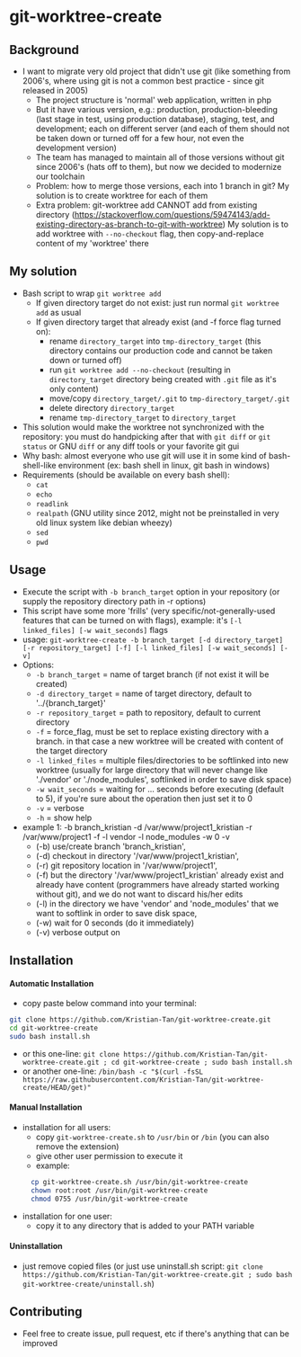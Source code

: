 # git-worktree-create


## Background

- I want to migrate very old project that didn't use git (like something from 2006's, where using git is not a common best practice - since git released in 2005)
  - The project structure is 'normal' web application, written in php
  - But it have various version, e.g.: production, production-bleeding (last stage in test, using production database), staging, test, and development; each on different server (and each of them should not be taken down or turned off for a few hour, not even the development version)
  - The team has managed to maintain all of those versions without git since 2006's (hats off to them), but now we decided to modernize our toolchain
  - Problem: how to merge those versions, each into 1 branch in git? My solution is to create worktree for each of them
  - Extra problem: git-worktree add CANNOT add from existing directory (https://stackoverflow.com/questions/59474143/add-existing-directory-as-branch-to-git-with-worktree) My solution is to add worktree with `--no-checkout` flag, then copy-and-replace content of my 'worktree' there


## My solution

- Bash script to wrap `git worktree add`
  - If given directory target do not exist: just run normal `git worktree add` as usual
  - If given directory target that already exist (and -f force flag turned on):
    - rename `directory_target` into `tmp-directory_target` (this directory contains our production code and cannot be taken down or turned off)
    - run `git worktree add --no-checkout` (resulting in `directory_target` directory being created with `.git` file as it's only content)
    - move/copy `directory_target/.git` to `tmp-directory_target/.git`
    - delete directory `directory_target`
    - rename `tmp-directory_target` to `directory_target`
- This solution would make the worktree not synchronized with the repository: you must do handpicking after that with `git diff` or `git status` or GNU `diff` or any diff tools or your favorite git gui
- Why bash: almost everyone who use git will use it in some kind of bash-shell-like environment (ex: bash shell in linux, git bash in windows)
- Requirements (should be available on every bash shell):
  - `cat`
  - `echo`
  - `readlink`
  - `realpath` (GNU utility since 2012, might not be preinstalled in very old linux system like debian wheezy)
  - `sed`
  - `pwd`


## Usage

- Execute the script with `-b branch_target` option in your repository (or supply the repository directory path in -r options)
- This script have some more 'frills' (very specific/not-generally-used features that can be turned on with flags), example: it's `[-l linked_files] [-w wait_seconds]` flags
- usage: `git-worktree-create -b branch_target [-d directory_target] [-r repository_target] [-f] [-l linked_files] [-w wait_seconds] [-v]`
- Options:
  - `-b branch_target` = name of target branch (if not exist it will be created)
  - `-d directory_target` = name of target directory, default to '../{branch_target}'
  - `-r repository_target` = path to repository, default to current directory
  - `-f` = force_flag, must be set to replace existing directory with a branch. in that case a new worktree will be created with content of the target directory
  - `-l linked_files` = multiple files/directories to be softlinked into new worktree (usually for large directory that will never change like './vendor' or './node_modules', softlinked in order to save disk space)
  - `-w wait_seconds` = waiting for ... seconds before executing (default to 5), if you're sure about the operation then just set it to 0
  - `-v` = verbose
  - `-h` = show help
- example 1: -b branch_kristian -d /var/www/project1_kristian -r /var/www/project1 -f -l vendor -l node_modules -w 0 -v
  - (-b) use/create branch 'branch_kristian',
  - (-d) checkout in directory '/var/www/project1_kristian',
  - (-r) git repository location in '/var/www/project1',
  - (-f) but the directory '/var/www/project1_kristian' already exist and already have content (programmers have already started working without git), and we do not want to discard his/her edits
  - (-l) in the directory we have 'vendor' and 'node_modules' that we want to softlink in order to save disk space,
  - (-w) wait for 0 seconds (do it immediately)
  - (-v) verbose output on


## Installation

#### Automatic Installation

- copy paste below command into your terminal:
```bash
git clone https://github.com/Kristian-Tan/git-worktree-create.git
cd git-worktree-create
sudo bash install.sh
```
- or this one-line: ```git clone https://github.com/Kristian-Tan/git-worktree-create.git ; cd git-worktree-create ; sudo bash install.sh```
- or another one-line: ```/bin/bash -c "$(curl -fsSL https://raw.githubusercontent.com/Kristian-Tan/git-worktree-create/HEAD/get)"```

#### Manual Installation

- installation for all users:
  - copy `git-worktree-create.sh` to `/usr/bin` or `/bin` (you can also remove the extension)
  - give other user permission to execute it
  - example:
  ```bash
    cp git-worktree-create.sh /usr/bin/git-worktree-create
    chown root:root /usr/bin/git-worktree-create
    chmod 0755 /usr/bin/git-worktree-create
  ```
- installation for one user:
  - copy it to any directory that is added to your PATH variable

#### Uninstallation

- just remove copied files (or just use uninstall.sh script: ```git clone https://github.com/Kristian-Tan/git-worktree-create.git ; sudo bash git-worktree-create/uninstall.sh```)

## Contributing

- Feel free to create issue, pull request, etc if there's anything that can be improved
